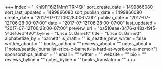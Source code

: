 +++
index = "-Knl9FF6jZ1MmYTRr49k"
sort_create_date = 1499866080
sort_last_updated = 1499866080
sort_publish_date = 1499866080
create_date = "2017-07-12T06:28:00-07:00"
publish_date = "2017-07-12T06:28:00-07:00"
date = "2017-07-12T06:28:00-07:00"
last_updated = "2017-07-12T06:28:00-07:00"
preview_url = "ba510eae-3476-a48a-f9f5-91de16edf496"
byline = "Erica C. Barnett"
title = "Erica C. Barnett"
alphabetize_by = "barnett"
is_draft = ""
is_seattle_pnw_writer = false
written_about = ""
books_author = ""
reviews_about = ""
notes_about = ["notes/seattle-journalist-erica-c-barnett-is-hard-at-work-on-a-memoir"]
sponsorships_author = ""
email = ""
twitter = ""
website = ""
bio = ""
reviews_byline = ""
notes_byline = ""
books_translator = ""
+++
